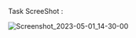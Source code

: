 Task ScreeShot : <br>


![Screenshot_2023-05-01_14-30-00](https://user-images.githubusercontent.com/123714188/235506936-9b161fb5-d216-446f-8678-1915104d0c9d.png)
